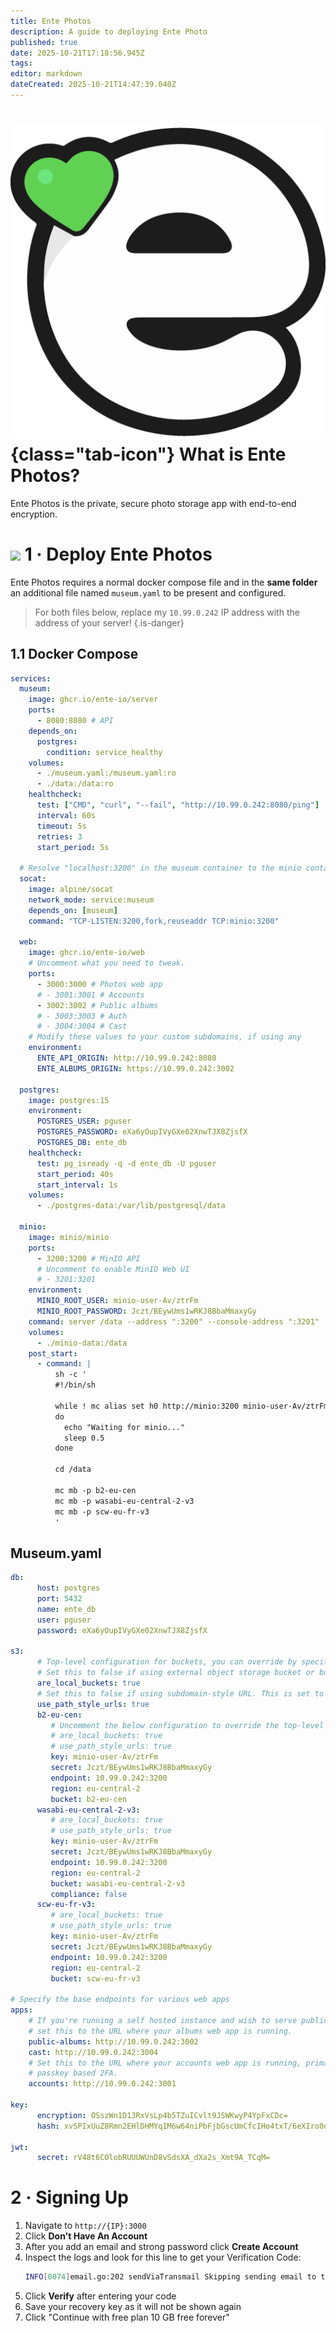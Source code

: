 ```yaml
---
title: Ente Photos
description: A guide to deploying Ente Photo
published: true
date: 2025-10-21T17:18:56.945Z
tags: 
editor: markdown
dateCreated: 2025-10-21T14:47:39.040Z
---
```


# ![](/ente-photos.png){class="tab-icon"} What is Ente Photos?

Ente Photos is the private, secure photo storage app with end-to-end encryption.

# <img src="/docker.png" class="tab-icon"> 1 · Deploy Ente Photos
Ente Photos requires a normal docker compose file and in the **same folder** an additional file named `museum.yaml` to be present and configured. 

> For both files below, replace my `10.99.0.242` IP address with the address of your server!
{.is-danger}


## 1.1 Docker Compose
```yaml
services:
  museum:
    image: ghcr.io/ente-io/server
    ports:
      - 8080:8080 # API
    depends_on:
      postgres:
        condition: service_healthy
    volumes:
      - ./museum.yaml:/museum.yaml:ro
      - ./data:/data:ro
    healthcheck:
      test: ["CMD", "curl", "--fail", "http://10.99.0.242:8080/ping"]
      interval: 60s
      timeout: 5s
      retries: 3
      start_period: 5s

  # Resolve "localhost:3200" in the museum container to the minio container.
  socat:
    image: alpine/socat
    network_mode: service:museum
    depends_on: [museum]
    command: "TCP-LISTEN:3200,fork,reuseaddr TCP:minio:3200"

  web:
    image: ghcr.io/ente-io/web
    # Uncomment what you need to tweak.
    ports:
      - 3000:3000 # Photos web app
      # - 3001:3001 # Accounts
      - 3002:3002 # Public albums
      # - 3003:3003 # Auth
      # - 3004:3004 # Cast
    # Modify these values to your custom subdomains, if using any
    environment:
      ENTE_API_ORIGIN: http://10.99.0.242:8080
      ENTE_ALBUMS_ORIGIN: https://10.99.0.242:3002

  postgres:
    image: postgres:15
    environment:
      POSTGRES_USER: pguser
      POSTGRES_PASSWORD: eXa6yOupIVyGXe02XnwTJX8ZjsfX
      POSTGRES_DB: ente_db
    healthcheck:
      test: pg_isready -q -d ente_db -U pguser
      start_period: 40s
      start_interval: 1s
    volumes:
      - ./postgres-data:/var/lib/postgresql/data

  minio:
    image: minio/minio
    ports:
      - 3200:3200 # MinIO API
      # Uncomment to enable MinIO Web UI      
      # - 3201:3201
    environment:
      MINIO_ROOT_USER: minio-user-Av/ztrFm
      MINIO_ROOT_PASSWORD: Jczt/BEywUms1wRKJ8BbaMmaxyGy
    command: server /data --address ":3200" --console-address ":3201"
    volumes:
      - ./minio-data:/data
    post_start:
      - command: |
          sh -c '
          #!/bin/sh

          while ! mc alias set h0 http://minio:3200 minio-user-Av/ztrFm Jczt/BEywUms1wRKJ8BbaMmaxyGy 2>/dev/null
          do
            echo "Waiting for minio..."
            sleep 0.5
          done

          cd /data

          mc mb -p b2-eu-cen
          mc mb -p wasabi-eu-central-2-v3
          mc mb -p scw-eu-fr-v3
          '
```

## Museum.yaml

```yaml
db:
      host: postgres
      port: 5432
      name: ente_db
      user: pguser
      password: eXa6yOupIVyGXe02XnwTJX8ZjsfX

s3:
      # Top-level configuration for buckets, you can override by specifying these configuration in the desired bucket.
      # Set this to false if using external object storage bucket or bucket with SSL
      are_local_buckets: true
      # Set this to false if using subdomain-style URL. This is set to true for ensuring compatibility with MinIO when SSL is enabled.
      use_path_style_urls: true
      b2-eu-cen:
         # Uncomment the below configuration to override the top-level configuration 
         # are_local_buckets: true
         # use_path_style_urls: true
         key: minio-user-Av/ztrFm
         secret: Jczt/BEywUms1wRKJ8BbaMmaxyGy
         endpoint: 10.99.0.242:3200
         region: eu-central-2
         bucket: b2-eu-cen
      wasabi-eu-central-2-v3:
         # are_local_buckets: true
         # use_path_style_urls: true
         key: minio-user-Av/ztrFm
         secret: Jczt/BEywUms1wRKJ8BbaMmaxyGy
         endpoint: 10.99.0.242:3200
         region: eu-central-2
         bucket: wasabi-eu-central-2-v3
         compliance: false
      scw-eu-fr-v3:
         # are_local_buckets: true
         # use_path_style_urls: true
         key: minio-user-Av/ztrFm
         secret: Jczt/BEywUms1wRKJ8BbaMmaxyGy
         endpoint: 10.99.0.242:3200
         region: eu-central-2
         bucket: scw-eu-fr-v3

# Specify the base endpoints for various web apps
apps:
    # If you're running a self hosted instance and wish to serve public links,
    # set this to the URL where your albums web app is running.
    public-albums: http://10.99.0.242:3002
    cast: http://10.99.0.242:3004
    # Set this to the URL where your accounts web app is running, primarily used for
    # passkey based 2FA.
    accounts: http://10.99.0.242:3001

key:
      encryption: OSszWn1D13RxVsLp4b5TZuICvlt9JSWKwyP4YpFxCDc=
      hash: xvSPIxUuZ8Rmn2EHlDHMYqIM6w64niPbFjbGscUmCfcIHo4txT/6eXIro0oxPlkLuWrEBMS28Ctom+f0Klifrw==

jwt:
      secret: rV48t6COlobRUUUWUnD8vSdsXA_dXa2s_Xmt9A_TCqM=
```
# 2 · Signing Up
1. Navigate to `http://{IP}:3000` 
1. Click **Don't Have An Account**
1. After you add an email and strong password click **Create Account**
1. Inspect the logs and look for this line to get your Verification Code:
    ```bash
    INFO[0074]email.go:202 sendViaTransmail Skipping sending email to test@test.com: Verification code: 068638
    ```
1. Click **Verify** after entering your code
1. Save your recovery key as it will not be shown again
1. Click "Continue with free plan 10 GB free forever"